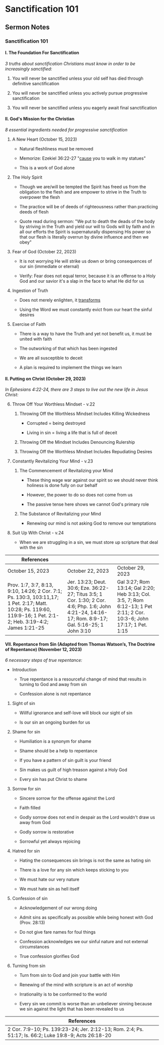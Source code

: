 # Sanctification 101

## Sermon Notes

### Sanctification 101

#### I. The Foundation For Sanctification

_3 truths about sanctification Christians must know in order to be increasingly sanctified:_

1. You will never be sanctified unless your old self has died through definitive sanctification

1. You will never be sanctified unless you actively pursue progressive sanctification

1. You will never be sanctified unless you eagerly await final sanctification

#### II. God's Mission for the Christian

_8 essential ingredients needed for progressive sanctification_

1. A New Heart (October 15, 2023)

    - Natural fleshliness must be removed

    - Memorize: Ezekiel 36:22-27 "<u>cause</u> you to walk in my statues"

    - This is a work of God alone

1. The Holy Spirit

    - Though we are/will be tempted the Spirit has freed us from the obligation to the flesh and are empower to strive in the Truth to overpower the flesh

    - The practice will be of deeds of righteousness rather than practicing deeds of flesh

    - Quote read during sermon: "We put to death the deads of the body by striving in the Truth and yield our will to Gods will by faith and in all our efforts the Spirit is supernaturally dispensing His power so that our flesh is literally overrun by divine influence and then we obey"

1. Fear of God (October 22, 2023)

    - It is not worrying He will strike us down or bring consequences of our sin (immediate or eternal)

    - Verify: Fear does not equal terror, because it is an offense to a Holy God and our savior it's a slap in the face to what He did for us

1. Ingestion of Truth

    - Does not merely enlighten, it <u>transforms</u>

    - Using the Word we must constantly evict from our heart the sinful desires

1. Exercise of Faith

    - There is a way to have the Truth and yet not benefit us, it must be united with faith

    - The outworking of that which has been ingested

    - We are all susceptible to deceit

    - A plan is required to implement the things we learn

#### II. Putting on Christ (October 29, 2023)

_In Ephesians 4:22-24, there are 3 steps to live out the new life in Jesus Christ:_

6. Throw Off Your Worthless Mindset - v.22

    1. Throwing Off the Worthless Mindset Includes Killing Wickedness

        - Corrupted = being destroyed

        - Living in sin = living a life that is full of deceit

    1. Throwing Off the Mindset Includes Denouncing Rulership

    1. Throwing Off the Worthless Mindset Includes Repudiating Desires

1. Constantly Revitalizing Your Mind - v.23

    1. The Commencement of Revitalizing your Mind

        -  These thing wage war against our spirit so we should never think holiness is done fully on our behalf

        - However, the power to do so does not come from us

        - The passive tense here shows we cannot God's primary role

    1. The Substance of Revitalizing your Mind

        - Renewing our mind is not asking God to remove our temptations

1. Suit Up With Christ - v.24

    - When we are struggling in a sin, we must store up scripture that deal with the sin


|References|||
|-|-|-|
|October 15, 2023|October 22, 2023|October 29, 2023|
|Prov. 1:7, 3:7, 8:13, 9:10, 14:26; 2 Cor. 7:1; Ps. 130:3, 103:11,17; 1 Pet. 2:17; Matt. 10:28; Ps. 119:60, 119:9-16; 1 Pet. 2:1-2; Heb. 3:19-4:2; James 1:21-25|Jer. 13:23; Deut. 30:6; Eze. 36:22-27; Titus 3:5; 1 Cor. 1:30; 2 Cor. 4:6; Php. 1:6; John 4:21-24, 14:16-17; Rom. 8:9-17; Gal. 5:16-25; 1 John 3:10|Gal 3:27; Rom 13:14; Gal 2:20; Heb 3:13; Col. 3:5, 7; Rom 6:12-13; 1 Pet 2:11; 2 Cor. 10:3-6; John 17:17; 1 Pet. 1:15|

#### VII. Repentance from Sin (Adapted from Thomas Watson’s, The Doctrine of Repentance) (November 12, 2023)

_6 necessary steps of true repentance:_

- Introduction

    - True repentance is a resourceful change of mind that results in turning to God and away from sin

    - Confession alone is not repentance

1. Sight of sin

    - Willful ignorance and self-love will block our sight of sin

    - Is our sin an ongoing burden for us

1. Shame for sin

    - Humiliation is a synonym for shame

    - Shame should be a help to repentance

    - If you have a pattern of sin guilt is your friend

    - Sin makes us guilt of high treason against a Holy God

    - Every sin has put Christ to shame

1. Sorrow for sin

    - Sincere sorrow for the offense against the Lord

    - Faith filled

    - Godly sorrow does not end in despair as the Lord wouldn't draw us away from God

    - Godly sorrow is restorative

    - Sorrowful yet always rejoicing

1. Hatred for sin

    - Hating the consequences sin brings is not the same as hating sin

    - There is a love for any sin which keeps sticking to you

    - We must hate our very nature

    - We must hate sin as hell itself

1. Confession of sin 

    - Acknowledgement of our wrong doing

    - Admit sins as specifically as possible while being honest with God (Prov. 28:13)

    - Do not give fare names for foul things

    - Confession acknowledges we our sinful nature and not external circumstances

    - True confession glorifies God

1. Turning from sin

    - Turn from sin to God and join your battle with Him

    - Renewing of the mind with scripture is an act of worship

    - Irrationality is to be conformed to the world

    - Every sin we commit is worse than an unbeliever sinning because we sin against the light that has been revealed to us

|References|
|-|
|2 Cor. 7:9-10; Ps. 139:23-24; Jer. 2:12-13; Rom. 2:4; Ps. 51:17; Is. 66:2; Luke 19:8-9; Acts 26:18-20|